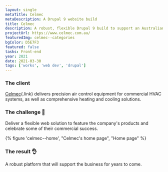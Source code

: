 ```yaml
---
layout: single
metaTitle: Celmec
metaDescription: A Drupal 9 website build
title: Celmec
description: A robust, flexible Drupal 9 build to support an Australian manufacturer.
projectUrl: https://www.celmec.com.au/
featuredImg: celmec--categories
bgColor: D5E7F3
featured: false
tasks: Front-end
year: 2021
date: 2021-03-30
tags: ['works', 'web dev', 'drupal']
---
```


<div class="col-start-3 col-end-9">

  ### The client

  [Celmec](http://www.celmec.com.au/){.link} delivers precision air control equipment for commercial HVAC systems, as well as comprehensive heating and cooling solutions.


  ### The challenge 👀

  Deliver a flexible web solution to feature the company's products and celebrate some of their commercial success.


  <div class="mt-12">
    {% figure 'celmec--home', "Celmec's home page", "Home page" %}
  </div>


  ### The result 👌

  A robust platform that will support the business for years to come.

</div>
